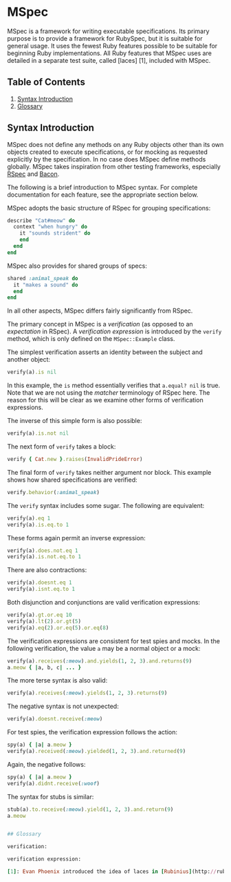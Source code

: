 # MSpec

MSpec is a framework for writing executable specifications. Its primary
purpose is to provide a framework for RubySpec, but it is suitable for general
usage. It uses the fewest Ruby features possible to be suitable for beginning
Ruby implementations. All Ruby features that MSpec uses are detailed in a
separate test suite, called [laces] [1], included with MSpec.


## Table of Contents

1. [Syntax Introduction]()
1. [Glossary]()

## Syntax Introduction

MSpec does not define any methods on any Ruby objects other than its own
objects created to execute specifications, or for mocking as requested
explicitly by the specification. In no case does MSpec define methods
globally. MSpec takes inspiration from other testing frameworks, especially
[RSpec](http://rspec.info) and [Bacon](https://github.com/chneukirchen/bacon).

The following is a brief introduction to MSpec syntax. For complete
documentation for each feature, see the appropriate section below.

MSpec adopts the basic structure of RSpec for grouping specifications:

```ruby
describe "Cat#meow" do
  context "when hungry" do
    it "sounds strident" do
    end
  end
end
```

MSpec also provides for shared groups of specs:

```ruby
shared :animal_speak do
  it "makes a sound" do
  end
end
```

In all other aspects, MSpec differs fairly significantly from RSpec.

The primary concept in MSpec is a _verification_ (as opposed to an
_expectation_ in RSpec). A _verification expression_ is introduced by the
`verify` method, which is only defined on the `MSpec::Example` class.

The simplest verification asserts an identity between the subject and another
object:

```ruby
verify(a).is nil
```

In this example, the `is` method essentially verifies that `a.equal? nil` is
true. Note that we are not using the _matcher_ terminology of RSpec here. The
reason for this will be clear as we examine other forms of verification
expressions.

The inverse of this simple form is also possible:

```ruby
verify(a).is.not nil
```

The next form of `verify` takes a block:

```ruby
verify { Cat.new }.raises(InvalidPrideError)
```

The final form of `verify` takes neither argument nor block. This example
shows how shared specifications are verified:

```ruby
verify.behavior(:animal_speak)
```

The `verify` syntax includes some sugar. The following are equivalent:

```ruby
verify(a).eq 1
verify(a).is.eq.to 1
```

These forms again permit an inverse expression:

```ruby
verify(a).does.not.eq 1
verify(a).is.not.eq.to 1
```

There are also contractions:

```ruby
verify(a).doesnt.eq 1
verify(a).isnt.eq.to 1
```

Both disjunction and conjunctions are valid verification expressions:

```ruby
verify(a).gt.or.eq 10
verify(a).lt(2).or.gt(5)
verify(a).eq(2).or.eq(5).or.eq(8)
```

The verification expressions are consistent for test spies and mocks. In the
following verification, the value `a` may be a normal object or a mock:

```ruby
verify(a).receives(:meow).and.yields(1, 2, 3).and.returns(9)
a.meow { |a, b, c| ... }
```

The more terse syntax is also valid:

```ruby
verify(a).receives(:meow).yields(1, 2, 3).returns(9)
```

The negative syntax is not unexpected:

```ruby
verify(a).doesnt.receive(:meow)
```

For test spies, the verification expression follows the action:

```ruby
spy(a) { |a| a.meow }
verify(a).received(:meow).yielded(1, 2, 3).and.returned(9)
```

Again, the negative follows:

```ruby
spy(a) { |a| a.meow }
verify(a).didnt.receive(:woof)
```

The syntax for stubs is similar:

```ruby
stub(a).to.receive(:meow).yield(1, 2, 3).and.return(9)
a.meow


## Glossary

verification:

verification expression:

[1]: Evan Phoenix introduced the idea of laces in [Rubinius](http://rubini.us)

